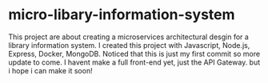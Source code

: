 # micro-libary-information-system
This project are about creating a microservices architectural desgin for a library information system. I created this project with Javascript, Node.js, Express, Docker, MongoDB.
Noticed that this is just my first commit so more update to come.
I havent make a full front-end yet, just the API Gateway. but i hope i can make it soon!
